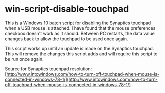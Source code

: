 # win-script-disable-touchpad
This is a Windows 10 batch script for disabling the Synaptics touchpad when a USB mouse is attached. I have found that the mouse preferences checkbox doesn't work as it should. Between PC restarts, the data value changes back to allow the touchpad to be used once again.

This script works up until an update is made on the Synaptics touchpad. This will remove the changes this script adds and will require this script to be run once again.

Source for Synaptics touchpad resolution:[http://www.intowindows.com/how-to-turn-off-touchpad-when-mouse-is-connected-in-windows-78-1/](http://www.intowindows.com/how-to-turn-off-touchpad-when-mouse-is-connected-in-windows-78-1/)
